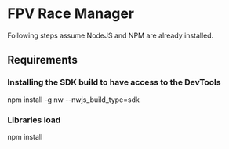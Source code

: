 # FPV Race Manager

Following steps assume NodeJS and NPM are already installed.

## Requirements
### Installing the SDK build to have access to the DevTools
npm install -g nw --nwjs_build_type=sdk 

### Libraries load
npm install

